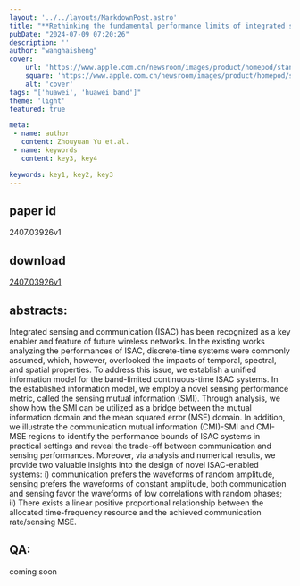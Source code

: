 ```yaml
---
layout: '../../layouts/MarkdownPost.astro'
title: "**Rethinking the fundamental performance limits of integrated sensing and communication systems**"
pubDate: "2024-07-09 07:20:26"
description: ''
author: "wanghaisheng"
cover:
    url: 'https://www.apple.com.cn/newsroom/images/product/homepod/standard/Apple-HomePod-hero-230118_big.jpg.large_2x.jpg'
    square: 'https://www.apple.com.cn/newsroom/images/product/homepod/standard/Apple-HomePod-hero-230118_big.jpg.large_2x.jpg'
    alt: 'cover'
tags: "['huawei', 'huawei band']" 
theme: 'light'
featured: true

meta:
 - name: author
   content: Zhouyuan Yu et.al.
 - name: keywords
   content: key3, key4

keywords: key1, key2, key3
---
```


## paper id
2407.03926v1
## download
[2407.03926v1](http://arxiv.org/abs/2407.03926v1)
## abstracts:
Integrated sensing and communication (ISAC) has been recognized as a key enabler and feature of future wireless networks. In the existing works analyzing the performances of ISAC, discrete-time systems were commonly assumed, which, however, overlooked the impacts of temporal, spectral, and spatial properties. To address this issue, we establish a unified information model for the band-limited continuous-time ISAC systems. In the established information model, we employ a novel sensing performance metric, called the sensing mutual information (SMI). Through analysis, we show how the SMI can be utilized as a bridge between the mutual information domain and the mean squared error (MSE) domain. In addition, we illustrate the communication mutual information (CMI)-SMI and CMI-MSE regions to identify the performance bounds of ISAC systems in practical settings and reveal the trade-off between communication and sensing performances. Moreover, via analysis and numerical results, we provide two valuable insights into the design of novel ISAC-enabled systems: i) communication prefers the waveforms of random amplitude, sensing prefers the waveforms of constant amplitude, both communication and sensing favor the waveforms of low correlations with random phases; ii) There exists a linear positive proportional relationship between the allocated time-frequency resource and the achieved communication rate/sensing MSE.
## QA:
coming soon
